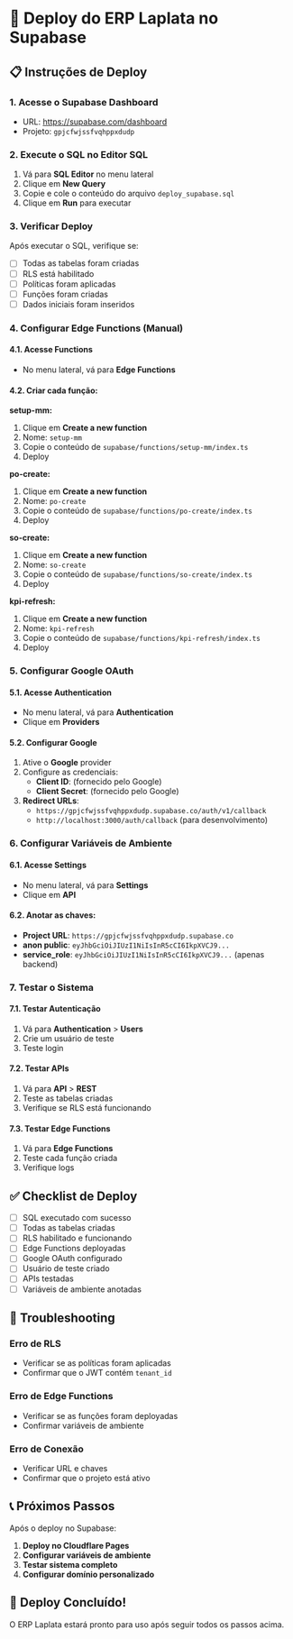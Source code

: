 # 🚀 Deploy do ERP Laplata no Supabase

## 📋 Instruções de Deploy

### 1. Acesse o Supabase Dashboard
- URL: https://supabase.com/dashboard
- Projeto: `gpjcfwjssfvqhppxdudp`

### 2. Execute o SQL no Editor SQL
1. Vá para **SQL Editor** no menu lateral
2. Clique em **New Query**
3. Copie e cole o conteúdo do arquivo `deploy_supabase.sql`
4. Clique em **Run** para executar

### 3. Verificar Deploy
Após executar o SQL, verifique se:
- [ ] Todas as tabelas foram criadas
- [ ] RLS está habilitado
- [ ] Políticas foram aplicadas
- [ ] Funções foram criadas
- [ ] Dados iniciais foram inseridos

### 4. Configurar Edge Functions (Manual)

#### 4.1. Acesse Functions
- No menu lateral, vá para **Edge Functions**

#### 4.2. Criar cada função:

**setup-mm:**
1. Clique em **Create a new function**
2. Nome: `setup-mm`
3. Copie o conteúdo de `supabase/functions/setup-mm/index.ts`
4. Deploy

**po-create:**
1. Clique em **Create a new function**
2. Nome: `po-create`
3. Copie o conteúdo de `supabase/functions/po-create/index.ts`
4. Deploy

**so-create:**
1. Clique em **Create a new function**
2. Nome: `so-create`
3. Copie o conteúdo de `supabase/functions/so-create/index.ts`
4. Deploy

**kpi-refresh:**
1. Clique em **Create a new function**
2. Nome: `kpi-refresh`
3. Copie o conteúdo de `supabase/functions/kpi-refresh/index.ts`
4. Deploy

### 5. Configurar Google OAuth

#### 5.1. Acesse Authentication
- No menu lateral, vá para **Authentication**
- Clique em **Providers**

#### 5.2. Configurar Google
1. Ative o **Google** provider
2. Configure as credenciais:
   - **Client ID**: (fornecido pelo Google)
   - **Client Secret**: (fornecido pelo Google)
3. **Redirect URLs**: 
   - `https://gpjcfwjssfvqhppxdudp.supabase.co/auth/v1/callback`
   - `http://localhost:3000/auth/callback` (para desenvolvimento)

### 6. Configurar Variáveis de Ambiente

#### 6.1. Acesse Settings
- No menu lateral, vá para **Settings**
- Clique em **API**

#### 6.2. Anotar as chaves:
- **Project URL**: `https://gpjcfwjssfvqhppxdudp.supabase.co`
- **anon public**: `eyJhbGciOiJIUzI1NiIsInR5cCI6IkpXVCJ9...`
- **service_role**: `eyJhbGciOiJIUzI1NiIsInR5cCI6IkpXVCJ9...` (apenas backend)

### 7. Testar o Sistema

#### 7.1. Testar Autenticação
1. Vá para **Authentication** > **Users**
2. Crie um usuário de teste
3. Teste login

#### 7.2. Testar APIs
1. Vá para **API** > **REST**
2. Teste as tabelas criadas
3. Verifique se RLS está funcionando

#### 7.3. Testar Edge Functions
1. Vá para **Edge Functions**
2. Teste cada função criada
3. Verifique logs

## ✅ Checklist de Deploy

- [ ] SQL executado com sucesso
- [ ] Todas as tabelas criadas
- [ ] RLS habilitado e funcionando
- [ ] Edge Functions deployadas
- [ ] Google OAuth configurado
- [ ] Usuário de teste criado
- [ ] APIs testadas
- [ ] Variáveis de ambiente anotadas

## 🔧 Troubleshooting

### Erro de RLS
- Verificar se as políticas foram aplicadas
- Confirmar que o JWT contém `tenant_id`

### Erro de Edge Functions
- Verificar se as funções foram deployadas
- Confirmar variáveis de ambiente

### Erro de Conexão
- Verificar URL e chaves
- Confirmar que o projeto está ativo

## 📞 Próximos Passos

Após o deploy no Supabase:
1. **Deploy no Cloudflare Pages**
2. **Configurar variáveis de ambiente**
3. **Testar sistema completo**
4. **Configurar domínio personalizado**

## 🎉 Deploy Concluído!

O ERP Laplata estará pronto para uso após seguir todos os passos acima.